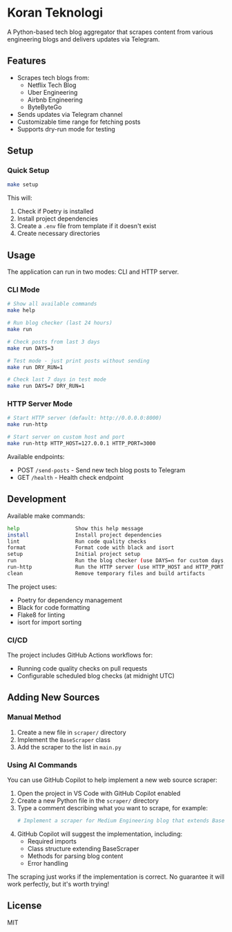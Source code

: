 # Koran Teknologi

A Python-based tech blog aggregator that scrapes content from various engineering blogs and delivers updates via Telegram.

## Features

- Scrapes tech blogs from:
  - Netflix Tech Blog
  - Uber Engineering
  - Airbnb Engineering
  - ByteByteGo
- Sends updates via Telegram channel
- Customizable time range for fetching posts
- Supports dry-run mode for testing

## Setup

### Quick Setup

```bash
make setup
```

This will:
1. Check if Poetry is installed
2. Install project dependencies
3. Create a `.env` file from template if it doesn't exist
4. Create necessary directories

## Usage

The application can run in two modes: CLI and HTTP server.

### CLI Mode

```bash
# Show all available commands
make help

# Run blog checker (last 24 hours)
make run

# Check posts from last 3 days
make run DAYS=3

# Test mode - just print posts without sending
make run DRY_RUN=1

# Check last 7 days in test mode
make run DAYS=7 DRY_RUN=1
```

### HTTP Server Mode

```bash
# Start HTTP server (default: http://0.0.0.0:8000)
make run-http

# Start server on custom host and port
make run-http HTTP_HOST=127.0.0.1 HTTP_PORT=3000
```

Available endpoints:
- POST `/send-posts` - Send new tech blog posts to Telegram
- GET `/health` - Health check endpoint

## Development

Available make commands:

```bash
help                  Show this help message
install               Install project dependencies
lint                  Run code quality checks
format                Format code with black and isort
setup                 Initial project setup
run                   Run the blog checker (use DAYS=n for custom days, DRY_RUN=1 for dry run)
run-http              Run the HTTP server (use HTTP_HOST and HTTP_PORT for custom host/port)
clean                 Remove temporary files and build artifacts
```

The project uses:
- Poetry for dependency management
- Black for code formatting
- Flake8 for linting
- isort for import sorting

### CI/CD

The project includes GitHub Actions workflows for:
- Running code quality checks on pull requests
- Configurable scheduled blog checks (at midnight UTC)

## Adding New Sources

### Manual Method

1. Create a new file in `scraper/` directory
2. Implement the `BaseScraper` class
3. Add the scraper to the list in `main.py`

### Using AI Commands

You can use GitHub Copilot to help implement a new web source scraper:

1. Open the project in VS Code with GitHub Copilot enabled
2. Create a new Python file in the `scraper/` directory
3. Type a comment describing what you want to scrape, for example:
   ```python
   # Implement a scraper for Medium Engineering blog that extends BaseScraper
   ```
4. GitHub Copilot will suggest the implementation, including:
   - Required imports
   - Class structure extending BaseScraper
   - Methods for parsing blog content
   - Error handling

The scraping just works if the implementation is correct. No guarantee it will work perfectly, but it's worth trying!

## License

MIT